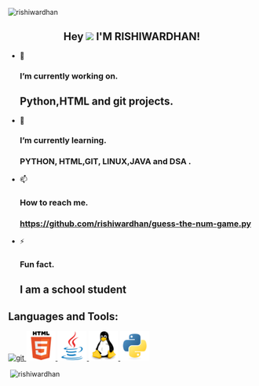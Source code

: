 <p align="left"> <img src="https://komarev.com/ghpvc/?username=rishiwardhan&label=Profile%20views&color=0e75b6&style=flat" alt="rishiwardhan" /> </p>

<h2 align="center">  Hey <img src="https://github.com/TheDudeThatCode/TheDudeThatCode/blob/master/Assets/Hi.gif" width="36px"> I'M RISHIWARDHAN!</h2>


- 🔭<h3 aling="left"> I’m currently working on.</h3> <h2 align="left corner">Python,HTML and git projects.</h2>

- 🌱<h3 aling="left">  I’m currently learning.</h3> **<h3 align="left corner">PYTHON, HTML,GIT, LINUX,JAVA and DSA .</h3>**

- 📫<h3 aling="left"> How to reach me.</h3> **<h3 align="left corner" >https://github.com/rishiwardhan/guess-the-num-game.py</h3>**


- ⚡<h3 alinh="left"> Fun fact.</h3> **<h2 align="left corner"> I am a school student</h2>**


<h2 align="left">Languages and Tools:</h2>
<p align="left"> <a href="https://git-scm.com/" target="_blank"> <img src="https://www.vectorlogo.zone/logos/git-scm/git-scm-icon.svg" alt="git" width="60" height="60"/> </a> <a href="https://www.w3.org/html/" target="_blank"> <img src="https://raw.githubusercontent.com/devicons/devicon/master/icons/html5/html5-original-wordmark.svg" alt="html5" width="60" height="60"/> </a> <a href="https://www.java.com" target="_blank"> <img src="https://raw.githubusercontent.com/devicons/devicon/master/icons/java/java-original.svg" alt="java" width="60" height="60"/> </a> <a href="https://www.linux.org/" target="_blank"> <img src="https://raw.githubusercontent.com/devicons/devicon/master/icons/linux/linux-original.svg" alt="linux" width="60" height="60"/> </a> <a href="https://www.python.org" target="_blank"> <img src="https://raw.githubusercontent.com/devicons/devicon/master/icons/python/python-original.svg" alt="python" width="60" height="60"/> </a> </p>

<p>&nbsp;<img align="center" src="https://github-readme-stats.vercel.app/api?username=rishiwardhan&show_icons=true&locale=en" alt="rishiwardhan" /></p>
